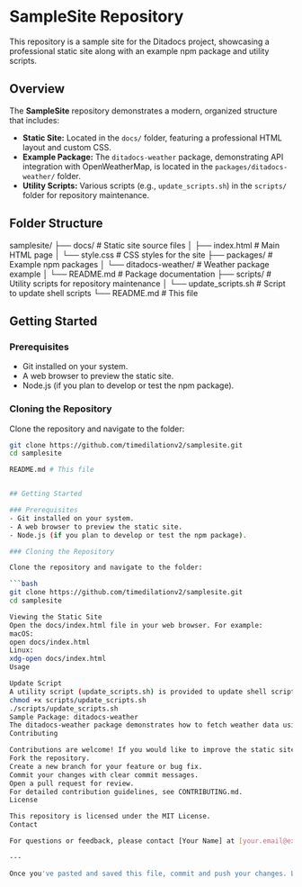 # SampleSite Repository

This repository is a sample site for the Ditadocs project, showcasing a professional static site along with an example npm package and utility scripts.

## Overview

The **SampleSite** repository demonstrates a modern, organized structure that includes:
- **Static Site:** Located in the `docs/` folder, featuring a professional HTML layout and custom CSS.
- **Example Package:** The `ditadocs-weather` package, demonstrating API integration with OpenWeatherMap, is located in the `packages/ditadocs-weather/` folder.
- **Utility Scripts:** Various scripts (e.g., `update_scripts.sh`) in the `scripts/` folder for repository maintenance.

## Folder Structure

samplesite/ ├── docs/ # Static site source files │ ├── index.html # Main HTML page │ └── style.css # CSS styles for the site ├── packages/ # Example npm packages │ └── ditadocs-weather/ # Weather package example │ └── README.md # Package documentation ├── scripts/ # Utility scripts for repository maintenance │ └── update_scripts.sh # Script to update shell scripts └── README.md # This file


## Getting Started

### Prerequisites
- Git installed on your system.
- A web browser to preview the static site.
- Node.js (if you plan to develop or test the npm package).

### Cloning the Repository

Clone the repository and navigate to the folder:

```bash
git clone https://github.com/timedilationv2/samplesite.git
cd samplesite

README.md # This file


## Getting Started

### Prerequisites
- Git installed on your system.
- A web browser to preview the static site.
- Node.js (if you plan to develop or test the npm package).

### Cloning the Repository

Clone the repository and navigate to the folder:

```bash
git clone https://github.com/timedilationv2/samplesite.git
cd samplesite

Viewing the Static Site
Open the docs/index.html file in your web browser. For example:
macOS:
open docs/index.html
Linux:
xdg-open docs/index.html
Usage

Update Script
A utility script (update_scripts.sh) is provided to update shell scripts within the repository. Make sure the script is executable and then run it:
chmod +x scripts/update_scripts.sh
./scripts/update_scripts.sh
Sample Package: ditadocs-weather
The ditadocs-weather package demonstrates how to fetch weather data using the OpenWeatherMap API. Refer to packages/ditadocs-weather/README.md for usage instructions and further details.
Contributing

Contributions are welcome! If you would like to improve the static site, enhance the npm package, or add new features, please follow these steps:
Fork the repository.
Create a new branch for your feature or bug fix.
Commit your changes with clear commit messages.
Open a pull request for review.
For detailed contribution guidelines, see CONTRIBUTING.md.
License

This repository is licensed under the MIT License.
Contact

For questions or feedback, please contact [Your Name] at [your.email@example.com].

---

Once you've pasted and saved this file, commit and push your changes. Let me know if you need any further modifications or assistance!






